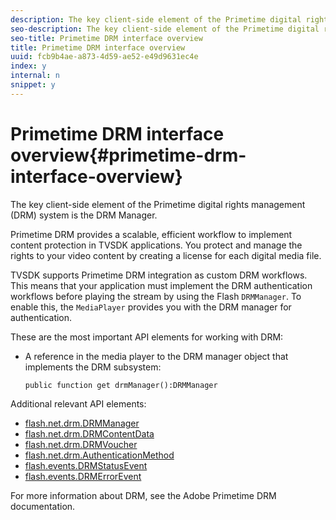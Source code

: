 ```yaml
---
description: The key client-side element of the Primetime digital rights management (DRM) system is the DRM Manager.
seo-description: The key client-side element of the Primetime digital rights management (DRM) system is the DRM Manager.
seo-title: Primetime DRM interface overview
title: Primetime DRM interface overview
uuid: fcb9b4ae-a873-4d59-ae52-e49d9631ec4e
index: y
internal: n
snippet: y
---
```


# Primetime DRM interface overview{#primetime-drm-interface-overview}

The key client-side element of the Primetime digital rights management (DRM) system is the DRM Manager.

<a id="section_4DD54E085AB345FE9BE00865E56B28DB"></a>

Primetime DRM provides a scalable, efficient workflow to implement content protection in TVSDK applications. You protect and manage the rights to your video content by creating a license for each digital media file.

TVSDK supports Primetime DRM integration as custom DRM workflows. This means that your application must implement the DRM authentication workflows before playing the stream by using the Flash `DRMManager`. To enable this, the `MediaPlayer` provides you with the DRM manager for authentication.

These are the most important API elements for working with DRM:

* A reference in the media player to the DRM manager object that implements the DRM subsystem: 

  ```
  public function get drmManager():DRMManager 
  ```

<a id="section_4204CE2731A44F67A3664AEDE8CCCA47"></a>

Additional relevant API elements:

* [flash.net.drm.DRMManager](http://help.adobe.com/en_US/FlashPlatform/reference/actionscript/3/flash/net/drm/DRMManager.html) 
* [flash.net.drm.DRMContentData](http://help.adobe.com/en_US/FlashPlatform/reference/actionscript/3/flash/net/drm/DRMContentData.html) 
* [flash.net.drm.DRMVoucher](http://help.adobe.com/en_US/FlashPlatform/reference/actionscript/3/flash/net/drm/DRMVoucher.html) 
* [flash.net.drm.AuthenticationMethod](http://help.adobe.com/en_US/FlashPlatform/reference/actionscript/3/flash/net/drm/AuthenticationMethod.html) 
* [flash.events.DRMStatusEvent](http://help.adobe.com/en_US/FlashPlatform/reference/actionscript/3/flash/events/DRMStatusEvent.html) 
* [flash.events.DRMErrorEvent](http://help.adobe.com/en_US/FlashPlatform/reference/actionscript/3/flash/events/DRMErrorEvent.html)

<a id="section_F58941D68EB94A5EBD1C7454D2A1B17A"></a>

For more information about DRM, see the Adobe Primetime DRM documentation. 
